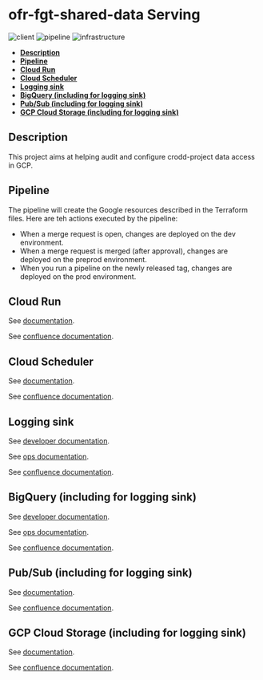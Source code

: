 # ofr-fgt-shared-data Serving
![client](https://img.shields.io/badge/Client-CDA-purple.svg)
![pipeline](https://img.shields.io/badge/Pipeline-Passed-green.svg)
![infrastructure](https://img.shields.io/badge/IaC-Terraform-green.svg)

* **[Description](#description)**
* **[Pipeline](#pipeline)**
* **[Cloud Run](#cloudrun)**
* **[Cloud Scheduler](#cloudscheduler)**
* **[Logging sink](#loggingsink)**
* **[BigQuery (including for logging sink)](#bigquery)**
* **[Pub/Sub (including for logging sink)](#pubsub)**
* **[GCP Cloud Storage (including for logging sink)](#gcs)**

## Description <a name="description"></a>
This project aims at helping audit and configure crodd-project data access in GCP.

## Pipeline <a name="pipeline"></a>
The pipeline will create the Google resources described in the Terraform files. Here are teh actions executed by the pipeline:

* When a merge request is open, changes are deployed on the dev environment.
* When a merge request is merged (after approval), changes are deployed on the preprod environment.
* When you run a pipeline on the newly released tag, changes are deployed on the prod environment.


## Cloud Run <a name="cloudrun"></a>
See [documentation](https://gitlab.si.francetelecom.fr/hbx-data-ia/common/terraform-modules/orange.cloud-run/-/blob/0.5.0/README.md).

See [confluence documentation](https://espace.agir.orange.com/display/HDIA/orange.cloud-run).

## Cloud Scheduler <a name="cloudscheduler"></a>
See [documentation](https://gitlab.si.francetelecom.fr/hbx-data-ia/common/terraform-modules/orange.cloud-scheduler/-/tree/0.6.0).

See [confluence documentation](https://espace.agir.orange.com/display/HDIA/orange.cloud-scheduler).


## Logging sink <a name="loggingsink"></a>
See [developer documentation](https://gitlab.si.francetelecom.fr/hbx-data-ia/common/terraform-modules/orange.logging-sink/-/blob/0.1.0/SERVING.md).

See [ops documentation](https://gitlab.si.francetelecom.fr/hbx-data-ia/common/terraform-modules/orange.logging-sink/-/blob/0.1.0/README.md).

See [confluence documentation](https://espace.agir.orange.com/display/HDIA/orange.logging-sink).


## BigQuery (including for logging sink) <a name="bigquery"></a>
See [developer documentation](https://gitlab.si.francetelecom.fr/hbx-data-ia/common/terraform-modules/orange.bigquery/-/blob/0.42.0/SERVING.md).

See [ops documentation](https://gitlab.si.francetelecom.fr/hbx-data-ia/common/terraform-modules/orange.bigquery/-/blob/0.42.0/README.md).

See [confluence documentation](https://espace.agir.orange.com/display/HDIA/orange.bigquery).


## Pub/Sub (including for logging sink) <a name="pubsub"></a>
See [documentation](https://gitlab.si.francetelecom.fr/hbx-data-ia/common/terraform-modules/orange.pubsub/-/blob/0.5.0/README.md).

See [confluence documentation](https://espace.agir.orange.com/display/HDIA/orange.pubsub).

## GCP Cloud Storage (including for logging sink) <a name="gcs"></a>
See [documentation](https://gitlab.si.francetelecom.fr/hbx-data-ia/common/terraform-modules/orange.cloud-storage/-/blob/0.11.0/README.md).

See [confluence documentation](https://espace.agir.orange.com/display/HDIA/orange.cloud-storage).
